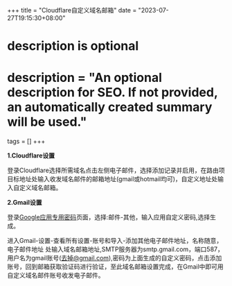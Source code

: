 +++
title = "Cloudflare自定义域名邮箱"
date = "2023-07-27T19:15:30+08:00"

#
# description is optional
#
# description = "An optional description for SEO. If not provided, an automatically created summary will be used."

tags = []
+++

**1.Cloudflare设置**

登录Cloudflare选择所需域名点击左侧电子邮件，选择添加记录并启用，在路由项目标地址处输入收发域名邮件的邮箱地址(gmail或hotmail均可)，自定义地址处输入自定义域名邮箱。

**2.Gmail设置**

登录[Google应用专用密码](https://myaccount.google.com/apppasswords)页面，选择:邮件-其他，输入应用自定义密码,选择生成。

进入Gmail-设置-查看所有设置-账号和导入-添加其他电子邮件地址，名称随意，电子邮件地址 处输入域名邮箱地址,SMTP服务器为smtp.gmail.com，端口587，用户名为gmail账号(去掉@gmail.com),密码为上面生成的自定义密码，点击添加账号，回到邮箱获取验证码进行验证，至此域名邮箱设置完成，在Gmail中即可用自定义域名邮件账号收发电子邮件。